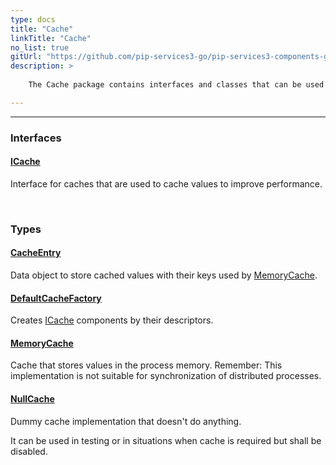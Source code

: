 ```yaml
---
type: docs
title: "Cache"
linkTitle: "Cache"
no_list: true
gitUrl: "https://github.com/pip-services3-go/pip-services3-components-go"
description: >
    
    The Cache package contains interfaces and classes that can be used to create caches that can be employed to improve a system's performance.

---
```

---

<div class="module-body"> 

### Interfaces

#### [ICache](icache)
Interface for caches that are used to cache values to improve performance.

<br>

### Types

#### [CacheEntry](cache_entry)
Data object to store cached values with their keys used by [MemoryCache](memory_cache).

#### [DefaultCacheFactory](default_cache_factory)
Creates [ICache](icache) components by their descriptors.

#### [MemoryCache](memory_cache)
Cache that stores values in the process memory.
Remember: This implementation is not suitable for synchronization of distributed processes.

#### [NullCache](null_cache)
Dummy cache implementation that doesn't do anything.

It can be used in testing or in situations when cache is required
but shall be disabled.


</div>
